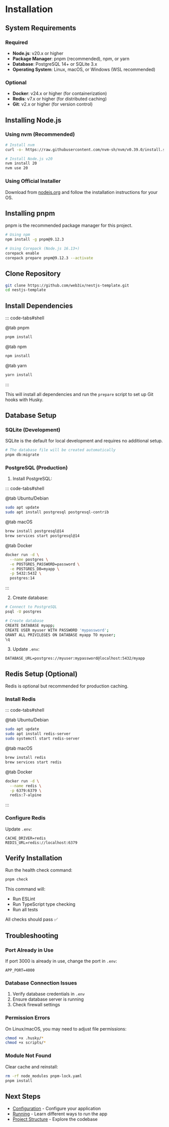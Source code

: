 # Installation

## System Requirements

### Required

- **Node.js**: v20.x or higher
- **Package Manager**: pnpm (recommended), npm, or yarn
- **Database**: PostgreSQL 14+ or SQLite 3.x
- **Operating System**: Linux, macOS, or Windows (WSL recommended)

### Optional

- **Docker**: v24.x or higher (for containerization)
- **Redis**: v7.x or higher (for distributed caching)
- **Git**: v2.x or higher (for version control)

## Installing Node.js

### Using nvm (Recommended)

```bash
# Install nvm
curl -o- https://raw.githubusercontent.com/nvm-sh/nvm/v0.39.0/install.sh | bash

# Install Node.js v20
nvm install 20
nvm use 20
```

### Using Official Installer

Download from [nodejs.org](https://nodejs.org/) and follow the installation instructions for your OS.

## Installing pnpm

pnpm is the recommended package manager for this project.

```bash
# Using npm
npm install -g pnpm@9.12.3

# Using Corepack (Node.js 16.13+)
corepack enable
corepack prepare pnpm@9.12.3 --activate
```

## Clone Repository

```bash
git clone https://github.com/web3ix/nestjs-template.git
cd nestjs-template
```

## Install Dependencies

::: code-tabs#shell

@tab pnpm

```bash
pnpm install
```

@tab npm

```bash
npm install
```

@tab yarn

```bash
yarn install
```

:::

This will install all dependencies and run the `prepare` script to set up Git hooks with Husky.

## Database Setup

### SQLite (Development)

SQLite is the default for local development and requires no additional setup.

```bash
# The database file will be created automatically
pnpm db:migrate
```

### PostgreSQL (Production)

1. Install PostgreSQL:

::: code-tabs#shell

@tab Ubuntu/Debian

```bash
sudo apt update
sudo apt install postgresql postgresql-contrib
```

@tab macOS

```bash
brew install postgresql@14
brew services start postgresql@14
```

@tab Docker

```bash
docker run -d \
  --name postgres \
  -e POSTGRES_PASSWORD=password \
  -e POSTGRES_DB=myapp \
  -p 5432:5432 \
  postgres:14
```

:::

2. Create database:

```bash
# Connect to PostgreSQL
psql -U postgres

# Create database
CREATE DATABASE myapp;
CREATE USER myuser WITH PASSWORD 'mypassword';
GRANT ALL PRIVILEGES ON DATABASE myapp TO myuser;
\q
```

3. Update `.env`:

```env
DATABASE_URL=postgres://myuser:mypassword@localhost:5432/myapp
```

## Redis Setup (Optional)

Redis is optional but recommended for production caching.

### Install Redis

::: code-tabs#shell

@tab Ubuntu/Debian

```bash
sudo apt update
sudo apt install redis-server
sudo systemctl start redis-server
```

@tab macOS

```bash
brew install redis
brew services start redis
```

@tab Docker

```bash
docker run -d \
  --name redis \
  -p 6379:6379 \
  redis:7-alpine
```

:::

### Configure Redis

Update `.env`:

```env
CACHE_DRIVER=redis
REDIS_URL=redis://localhost:6379
```

## Verify Installation

Run the health check command:

```bash
pnpm check
```

This command will:
- Run ESLint
- Run TypeScript type checking
- Run all tests

All checks should pass ✅

## Troubleshooting

### Port Already in Use

If port 3000 is already in use, change the port in `.env`:

```env
APP_PORT=4000
```

### Database Connection Issues

1. Verify database credentials in `.env`
2. Ensure database server is running
3. Check firewall settings

### Permission Errors

On Linux/macOS, you may need to adjust file permissions:

```bash
chmod +x .husky/*
chmod +x scripts/*
```

### Module Not Found

Clear cache and reinstall:

```bash
rm -rf node_modules pnpm-lock.yaml
pnpm install
```

## Next Steps

- [Configuration](/guide/configuration) - Configure your application
- [Running](/guide/running) - Learn different ways to run the app
- [Project Structure](/guide/project-structure) - Explore the codebase
